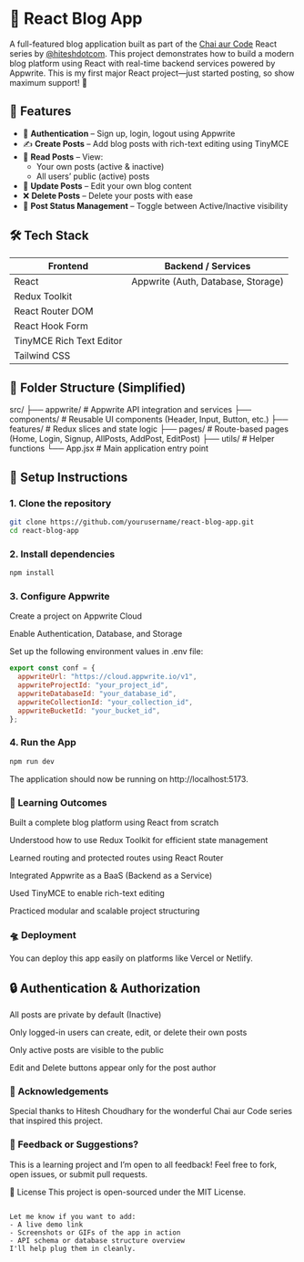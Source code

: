 # 📝 React Blog App

A full-featured blog application built as part of the [Chai aur Code](https://www.youtube.com/@chaiourcode) React series by [@hiteshdotcom](https://twitter.com/hiteshdotcom). This project demonstrates how to build a modern blog platform using React with real-time backend services powered by Appwrite. This is my first major React project—just started posting, so show maximum support! 💙

## 🚀 Features

- 🔐 **Authentication** – Sign up, login, logout using Appwrite
- ✍️ **Create Posts** – Add blog posts with rich-text editing using TinyMCE
- 📃 **Read Posts** – View:
  - Your own posts (active & inactive)
  - All users’ public (active) posts
- 🔄 **Update Posts** – Edit your own blog content
- ❌ **Delete Posts** – Delete your posts with ease
- 📄 **Post Status Management** – Toggle between Active/Inactive visibility

## 🛠️ Tech Stack

| Frontend               | Backend / Services               |
|------------------------|----------------------------------|
| React                  | Appwrite (Auth, Database, Storage) |
| Redux Toolkit          |                                  |
| React Router DOM       |                                  |
| React Hook Form        |                                  |
| TinyMCE Rich Text Editor |                                |
| Tailwind CSS           |                                  |

## 📁 Folder Structure (Simplified)

src/
├── appwrite/ # Appwrite API integration and services
├── components/ # Reusable UI components (Header, Input, Button, etc.)
├── features/ # Redux slices and state logic
├── pages/ # Route-based pages (Home, Login, Signup, AllPosts, AddPost, EditPost)
├── utils/ # Helper functions
└── App.jsx # Main application entry point


## 🔧 Setup Instructions

### 1. Clone the repository

```bash
git clone https://github.com/yourusername/react-blog-app.git
cd react-blog-app
```
### 2. Install dependencies
```bash
npm install
```
### 3. Configure Appwrite
Create a project on Appwrite Cloud

Enable Authentication, Database, and Storage

Set up the following environment values in .env file:
```js
export const conf = {
  appwriteUrl: "https://cloud.appwrite.io/v1",
  appwriteProjectId: "your_project_id",
  appwriteDatabaseId: "your_database_id",
  appwriteCollectionId: "your_collection_id",
  appwriteBucketId: "your_bucket_id",
};
```
### 4. Run the App
```bash
npm run dev
```
The application should now be running on http://localhost:5173.
### 🌱 Learning Outcomes
Built a complete blog platform using React from scratch

Understood how to use Redux Toolkit for efficient state management

Learned routing and protected routes using React Router

Integrated Appwrite as a BaaS (Backend as a Service)

Used TinyMCE to enable rich-text editing

Practiced modular and scalable project structuring

### 🛸 Deployment
You can deploy this app easily on platforms like Vercel or Netlify.

## 🔒 Authentication & Authorization
All posts are private by default (Inactive)

Only logged-in users can create, edit, or delete their own posts

Only active posts are visible to the public

Edit and Delete buttons appear only for the post author

### 🤝 Acknowledgements
Special thanks to Hitesh Choudhary for the wonderful Chai aur Code series that inspired this project.

### 💬 Feedback or Suggestions?
This is a learning project and I’m open to all feedback! Feel free to fork, open issues, or submit pull requests.

📜 License
This project is open-sourced under the MIT License.
```vbnet

Let me know if you want to add:
- A live demo link
- Screenshots or GIFs of the app in action
- API schema or database structure overview  
I'll help plug them in cleanly.
```
